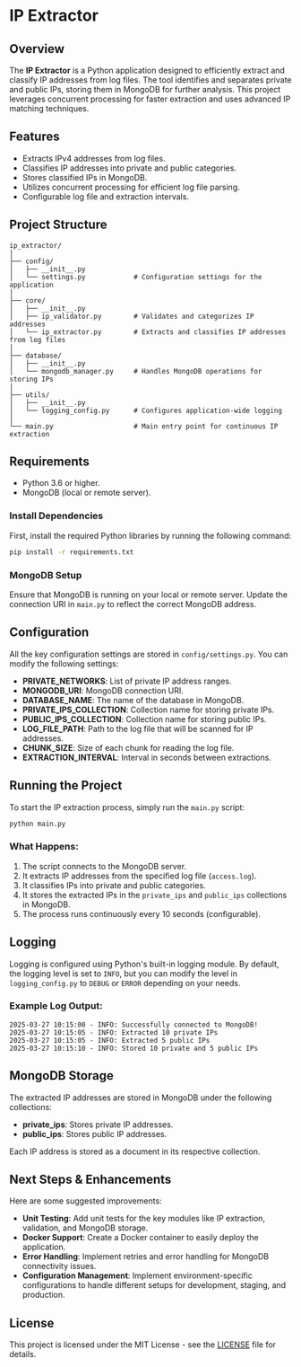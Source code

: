# IP Extractor

## Overview

The **IP Extractor** is a Python application designed to efficiently extract and classify IP addresses from log files. The tool identifies and separates private and public IPs, storing them in MongoDB for further analysis. This project leverages concurrent processing for faster extraction and uses advanced IP matching techniques.

## Features

- Extracts IPv4 addresses from log files.
- Classifies IP addresses into private and public categories.
- Stores classified IPs in MongoDB.
- Utilizes concurrent processing for efficient log file parsing.
- Configurable log file and extraction intervals.

## Project Structure

```
ip_extractor/
│
├── config/
│   ├── __init__.py
│   └── settings.py            # Configuration settings for the application
│
├── core/
│   ├── __init__.py
│   ├── ip_validator.py        # Validates and categorizes IP addresses
│   └── ip_extractor.py        # Extracts and classifies IP addresses from log files
│
├── database/
│   ├── __init__.py
│   └── mongodb_manager.py     # Handles MongoDB operations for storing IPs
│
├── utils/
│   ├── __init__.py
│   └── logging_config.py      # Configures application-wide logging
│
└── main.py                    # Main entry point for continuous IP extraction
```

## Requirements

- Python 3.6 or higher.
- MongoDB (local or remote server).

### Install Dependencies

First, install the required Python libraries by running the following command:

```bash
pip install -r requirements.txt
```

### MongoDB Setup

Ensure that MongoDB is running on your local or remote server. Update the connection URI in `main.py` to reflect the correct MongoDB address.

## Configuration

All the key configuration settings are stored in `config/settings.py`. You can modify the following settings:

- **PRIVATE_NETWORKS**: List of private IP address ranges.
- **MONGODB_URI**: MongoDB connection URI.
- **DATABASE_NAME**: The name of the database in MongoDB.
- **PRIVATE_IPS_COLLECTION**: Collection name for storing private IPs.
- **PUBLIC_IPS_COLLECTION**: Collection name for storing public IPs.
- **LOG_FILE_PATH**: Path to the log file that will be scanned for IP addresses.
- **CHUNK_SIZE**: Size of each chunk for reading the log file.
- **EXTRACTION_INTERVAL**: Interval in seconds between extractions.

## Running the Project

To start the IP extraction process, simply run the `main.py` script:

```bash
python main.py
```

### What Happens:
1. The script connects to the MongoDB server.
2. It extracts IP addresses from the specified log file (`access.log`).
3. It classifies IPs into private and public categories.
4. It stores the extracted IPs in the `private_ips` and `public_ips` collections in MongoDB.
5. The process runs continuously every 10 seconds (configurable).

## Logging

Logging is configured using Python's built-in logging module. By default, the logging level is set to `INFO`, but you can modify the level in `logging_config.py` to `DEBUG` or `ERROR` depending on your needs.

### Example Log Output:

```
2025-03-27 10:15:00 - INFO: Successfully connected to MongoDB!
2025-03-27 10:15:05 - INFO: Extracted 10 private IPs
2025-03-27 10:15:05 - INFO: Extracted 5 public IPs
2025-03-27 10:15:10 - INFO: Stored 10 private and 5 public IPs
```

## MongoDB Storage

The extracted IP addresses are stored in MongoDB under the following collections:
- **private_ips**: Stores private IP addresses.
- **public_ips**: Stores public IP addresses.

Each IP address is stored as a document in its respective collection.

## Next Steps & Enhancements

Here are some suggested improvements:
- **Unit Testing**: Add unit tests for the key modules like IP extraction, validation, and MongoDB storage.
- **Docker Support**: Create a Docker container to easily deploy the application.
- **Error Handling**: Implement retries and error handling for MongoDB connectivity issues.
- **Configuration Management**: Implement environment-specific configurations to handle different setups for development, staging, and production.

## License

This project is licensed under the MIT License - see the [LICENSE](LICENSE) file for details.